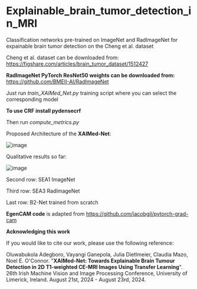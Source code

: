 # Explainable_brain_tumor_detection_in_MRI
Classification networks pre-trained on ImageNet and RadImageNet for expainable brain tumor detection on the Cheng et al. dataset

Cheng et al. dataset can be downloaded from:
https://figshare.com/articles/brain_tumor_dataset/1512427

**RadImageNet PyTorch ResNet50 weights can be downloaded from:** https://github.com/BMEII-AI/RadImageNet

Just run *train_XAIMed_Net.py* training script where you can select the corresponding model

**To use CRF install pydensecrf**

Then run *compute_metrics.py*

Proposed Architecture of the **XAIMed-Net**:

![image](https://github.com/juliadietlmeier/Explainable_brain_tumor_detection_in_MRI/assets/79544193/caf5edb9-cb42-41b0-8db0-e035d7210a5f)


Qualitative results so far:

![image](https://github.com/juliadietlmeier/Explainable_brain_tumor_detection_in_MRI/assets/79544193/03ba94ee-81a9-4527-bdf1-421d5b8fa620)



Second row: SEA1 ImageNet

Third row: SEA3 RadImageNet

Last row: B2-Net trained from scratch

**EgenCAM code** is adapted from https://github.com/jacobgil/pytorch-grad-cam

**Acknowledging this work**

If you would like to cite our work, please use the following reference:

Oluwabukola Adegboro, Vayangi Ganepola, Julia Dietlmeier, Claudia Mazo, Noel E. O'Connor. "**XAIMed-Net: Towards Explainable Brain Tumour Detection in 2D T1-weighted CE-MRI Images Using Transfer Learning**". 26th Irish Machine Vision and Image Processing Conference, University of Limerick, Ireland. August 21st, 2024 - August 23rd, 2024.
